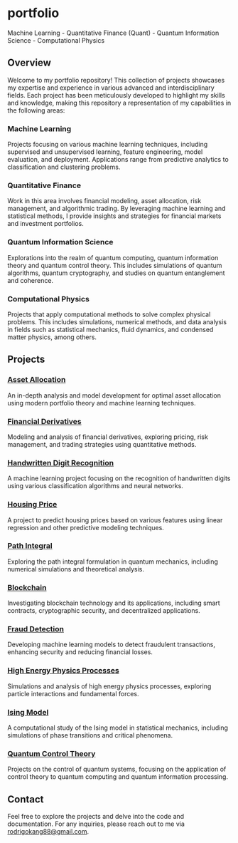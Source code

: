 # portfolio
Machine Learning - Quantitative Finance (Quant) - Quantum Information Science - Computational Physics

## Overview

Welcome to my portfolio repository! This collection of projects showcases my expertise and experience in various advanced and interdisciplinary fields. Each project has been meticulously developed to highlight my skills and knowledge, making this repository a representation of my capabilities in the following areas:

### Machine Learning
Projects focusing on various machine learning techniques, including supervised and unsupervised learning, feature engineering, model evaluation, and deployment. Applications range from predictive analytics to classification and clustering problems.

### Quantitative Finance
Work in this area involves financial modeling, asset allocation, risk management, and algorithmic trading. By leveraging machine learning and statistical methods, I provide insights and strategies for financial markets and investment portfolios.

### Quantum Information Science
Explorations into the realm of quantum computing, quantum information theory and quantum control theory. This includes simulations of quantum algorithms, quantum cryptography, and studies on quantum entanglement and coherence.

### Computational Physics
Projects that apply computational methods to solve complex physical problems. This includes simulations, numerical methods, and data analysis in fields such as statistical mechanics, fluid dynamics, and condensed matter physics, among others.

## Projects

### [Asset Allocation](./asset_allocation)
An in-depth analysis and model development for optimal asset allocation using modern portfolio theory and machine learning techniques.

### [Financial Derivatives](./financial_derivatives)
Modeling and analysis of financial derivatives, exploring pricing, risk management, and trading strategies using quantitative methods.

### [Handwritten Digit Recognition](./handwritten_digit_recognition)
A machine learning project focusing on the recognition of handwritten digits using various classification algorithms and neural networks.

### [Housing Price](./housing_price)
A project to predict housing prices based on various features using linear regression and other predictive modeling techniques.

### [Path Integral](./path_integral)
Exploring the path integral formulation in quantum mechanics, including numerical simulations and theoretical analysis.

### [Blockchain](./blockchain)
Investigating blockchain technology and its applications, including smart contracts, cryptographic security, and decentralized applications.

### [Fraud Detection](./fraud_detection)
Developing machine learning models to detect fraudulent transactions, enhancing security and reducing financial losses.

### [High Energy Physics Processes](./high_energy_physics_processes)
Simulations and analysis of high energy physics processes, exploring particle interactions and fundamental forces.

### [Ising Model](./ising_model)
A computational study of the Ising model in statistical mechanics, including simulations of phase transitions and critical phenomena.

### [Quantum Control Theory](./quantum_control_theory)
Projects on the control of quantum systems, focusing on the application of control theory to quantum computing and quantum information processing.

## Contact
Feel free to explore the projects and delve into the code and documentation. For any inquiries, please reach out to me via [rodrigokang88@gmail.com](mailto:rodrigokang88@gmail.com).

